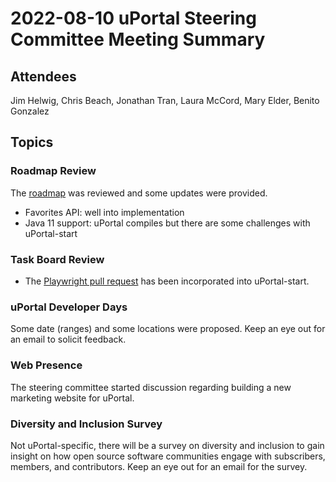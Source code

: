 # 2022-08-10 uPortal Steering Committee Meeting Summary

## Attendees

Jim Helwig, Chris Beach, Jonathan Tran, Laura McCord, Mary Elder, Benito Gonzalez

## Topics

### Roadmap Review

The [roadmap](../../roadmap.md) was reviewed and some updates were provided.

* Favorites API: well into implementation
* Java 11 support: uPortal compiles but there are some challenges with uPortal-start

### Task Board Review

* The [Playwright pull request](https://github.com/uPortal-Project/uPortal-start/pull/571) has been incorporated into uPortal-start.

### uPortal Developer Days

Some date (ranges) and some locations were proposed. Keep an eye out for an email to solicit feedback.

### Web Presence

The steering committee started discussion regarding building a new marketing website for uPortal.

### Diversity and Inclusion Survey

Not uPortal-specific, there will be a survey on diversity and inclusion to gain insight on how open source software communities engage with subscribers, members, and contributors. Keep an eye out for an email for the survey.
